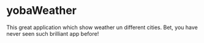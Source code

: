 # yobaWeather

This great application which show weather un different cities.
Bet, you have never seen such brilliant app before!
